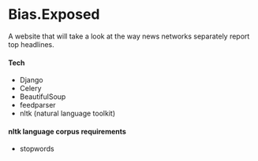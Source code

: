 # Bias.Exposed #

A website that will take a look at the way news networks separately report top headlines.

#### Tech ####
* Django
* Celery
* BeautifulSoup
* feedparser
* nltk (natural language toolkit)

#### nltk language corpus requirements ####
* stopwords
